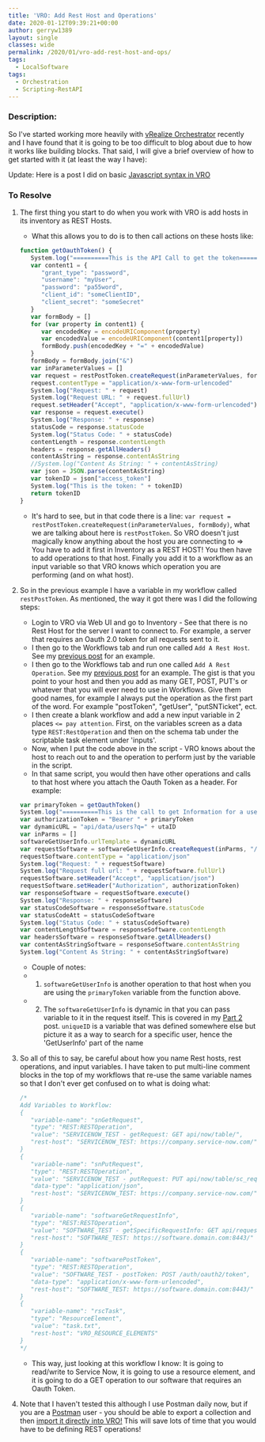```yaml
---
title: 'VRO: Add Rest Host and Operations'
date: 2020-01-12T09:39:21+00:00
author: gerryw1389
layout: single
classes: wide
permalink: /2020/01/vro-add-rest-host-and-ops/
tags:
  - LocalSoftware
tags:
  - Orchestration
  - Scripting-RestAPI
---
```

<!--more-->

### Description:

So I've started working more heavily with [vRealize Orchestrator](https://automationadmin.com//2020/01/vrealize-orchestrator/) recently and I have found that it is going to be too difficult to blog about due to how it works like building blocks. That said, I will give a brief overview of how to get started with it (at least the way I have):

Update: Here is a post I did on basic [Javascript syntax in VRO](https://automationadmin.com/2020/01/vro-javascript-syntax/)

### To Resolve

1. The first thing you start to do when you work with VRO is add hosts in its inventory as REST Hosts.

   - What this allows you to do is to then call actions on these hosts like:

   ```javascript
   function getOauthToken() {
      System.log("==========This is the API Call to get the token==========")
      var content1 = {
         "grant_type": "password",
         "username": "myUser",
         "password": "pa55word",
         "client_id": "someClientID",
         "client_secret": "someSecret"
      }
      var formBody = []
      for (var property in content1) {
         var encodedKey = encodeURIComponent(property)
         var encodedValue = encodeURIComponent(content1[property])
         formBody.push(encodedKey + "=" + encodedValue)
      }
      formBody = formBody.join("&")
      var inParameterValues = []
      var request = restPostToken.createRequest(inParameterValues, formBody)
      request.contentType = "application/x-www-form-urlencoded"
      System.log("Request: " + request)
      System.log("Request URL: " + request.fullUrl)
      request.setHeader("Accept", "application/x-www-form-urlencoded")
      var response = request.execute()
      System.log("Response: " + response)
      statusCode = response.statusCode
      System.log("Status Code: " + statusCode)
      contentLength = response.contentLength
      headers = response.getAllHeaders()
      contentAsString = response.contentAsString
      //System.log("Content As String: " + contentAsString)
      var json = JSON.parse(contentAsString)
      var tokenID = json["access_token"]
      System.log("This is the token: " + tokenID)
      return tokenID
   }
   ```

   - It's hard to see, but in that code there is a line: `var request = restPostToken.createRequest(inParameterValues, formBody)`, what we are talking about here is `restPostToken`. So VRO doesn't just magically know anything about the host you are connecting to => You have to add it first in Inventory as a REST HOST! You then have to add operations to that host. Finally you add it to a workflow as an input variable so that VRO knows which operation you are performing (and on what host).

2. So in the previous example I have a variable in my workflow called `restPostToken`. As mentioned, the way it got there was I did the following steps:

   - Login to VRO via Web UI and go to Inventory - See that there is no Rest Host for the server I want to connect to. For example, a server that requires an Oauth 2.0 token for all requests sent to it.
   - I then go to the Workflows tab and run one called `Add A Rest Host`. See my [previous post](https://automationadmin.com/2019/12/vro-run-jenkins-ps/) for an example.
   - I then go to the Workflows tab and run one called `Add A Rest Operation`. See my [previous post](https://automationadmin.com/2019/12/vro-run-jenkins-ps/) for an example. The gist is that you point to your host and then you add as many GET, POST, PUT's or whatever that you will ever need to use in Workflows. Give them good names, for example I always put the operation as the first part of the word. For example "postToken", "getUser", "putSNTicket", ect.
   - I then create a blank workflow and add a new input variable in 2 places `<= pay attention`. First, on the variables screen as a data type `REST:RestOperation` and then on the schema tab under the scriptable task element under 'inputs'.
   - Now, when I put the code above in the script - VRO knows about the host to reach out to and the operation to perform just by the variable in the script.
   - In that same script, you would then have other operations and calls to that host where you attach the Oauth Token as a header. For example:

   ```javascript
   var primaryToken = getOauthToken()
   System.log("==========This is the call to get Information for a user==========")
   var authorizationToken = "Bearer " + primaryToken
   var dynamicURL = "api/data/users?q=" + utaID
   var inParms = []
   softwareGetUserInfo.urlTemplate = dynamicURL
   var requestSoftware = softwareGetUserInfo.createRequest(inParms, "/api/data/users?q=" + uniqueID, null)
   requestSoftware.contentType = "application/json"
   System.log("Request: " + requestSoftware)
   System.log("Request full url: " + requestSoftware.fullUrl)
   requestSoftware.setHeader("Accept", "application/json")
   requestSoftware.setHeader("Authorization", authorizationToken)
   var responseSoftware = requestSoftware.execute()
   System.log("Response: " + responseSoftware)
   var statusCodeSoftware = responseSoftware.statusCode
   var statusCodeAtt = statusCodeSoftware
   System.log("Status Code: " + statusCodeSoftware)
   var contentLengthSoftware = responseSoftware.contentLength
   var headersSoftware = responseSoftware.getAllHeaders()
   var contentAsStringSoftware = responseSoftware.contentAsString
   System.log("Content As String: " + contentAsStringSoftware)
   ```

   - Couple of notes:
   - 1. `softwareGetUserInfo` is another operation to that host when you are using the `primaryToken` variable from the function above.
   - 2. The `softwareGetUserInfo` is dynamic in that you can pass variable to it in the request itself. This is covered in my [Part 2](https://automationadmin.com/2020/01/vro-run-jenkins-pt-2/) post. `uniqueID` is a variable that was defined somewhere else but picture it as a way to search for a specific user, hence the 'GetUserInfo' part of the name

3. So all of this to say, be careful about how you name Rest hosts, rest operations, and input variables. I have taken to put multi-line comment blocks in the top of my workflows that re-use the same variable names so that I don't ever get confused on to what is doing what:

   ```javascript
   /*
   Add Variables to Workflow:
   { 
      "variable-name": "snGetRequest", 
      "type": "REST:RESTOperation", 
      "value": "SERVICENOW_TEST - getRequest: GET api/now/table/",
      "rest-host": "SERVICENOW_TEST: https://company.service-now.com/"
   }
   { 
      "variable-name": "snPutRequest", 
      "type": "REST:RESTOperation", 
      "value": "SERVICENOW_TEST - putRequest: PUT api/now/table/sc_request/", 
      "data-type": "application/json",
      "rest-host": "SERVICENOW_TEST: https://company.service-now.com/"
   }
   { 
      "variable-name": "softwareGetRequestInfo", 
      "type": "REST:RESTOperation", 
      "value": "SOFTWARE_TEST - getSpecificRequestInfo: GET api/request/requestItem/{requestID}/info",
      "rest-host": "SOFTWARE_TEST: https://software.domain.com:8443/"
   }
   { 
      "variable-name": "softwarePostToken", 
      "type": "REST:RESTOperation", 
      "value": "SOFTWARE_TEST - postToken: POST /auth/oauth2/token", 
      "data-type": "application/x-www-form-urlencoded",
      "rest-host": "SOFTWARE_TEST: https://software.domain.com:8443/"
   }
   { 
      "variable-name": "rscTask", 
      "type": "ResourceElement", 
      "value": "task.txt",
      "rest-host": "VRO_RESOURCE_ELEMENTS"
   }
   */
   ```

   - This way, just looking at this workflow I know: It is going to read/write to Service Now, it is going to use a resource element, and it is going to do a GET operation to our software that requires an Oauth Token.

4. Note that I haven't tested this although I use Postman daily now, but if you are a [Postman](https://automationadmin.com/2019/10/postman-get-token/) user - you should be able to export a collection and then [import it directly into VRO!](https://www.vcoteam.info/articles/learn-vco/304-postman-vro-http-rest-plug-in-operations.html) This will save lots of time that you would have to be defining REST operations!
